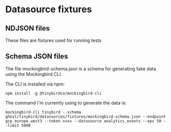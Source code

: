 # Datasource fixtures

## NDJSON files
These files are fixtures used for running tests

## Schema JSON files
The file mockingbird-schema.json is a schema for generating fake data using the Mockingbird CLI.

The CLI is installed via npm:

```
npm install -g @tinybirdco/mockingbird-cli
```

The command I'm currently using to generate the data is:

```
mockingbird-cli tinybird --schema ghost/tinybird/datasources/fixtures/mockingbird-schema.json --endpoint gcp_europe_west3 --token xxxx --datasource analytics_events --eps 50 --limit 5000
```

